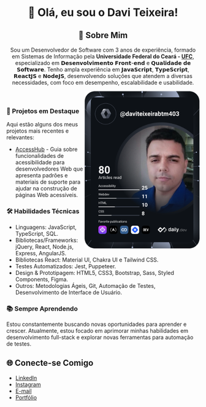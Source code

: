 <html>
  <body>
    <main>
      <header>
        <h1>👋 Olá, eu sou o Davi Teixeira!</h1>
        <h2>🎯 Sobre Mim</h2>
        <p>Sou um Desenvolvedor de Software com 3 anos de experiência, formado em Sistemas de Informação pela <b>Universidade Federal do Ceará - <a href="https://www.quixada.ufc.br/">UFC</a></b>, especializado em 𝗗𝗲𝘀𝗲𝗻𝘃𝗼𝗹𝘃𝗶𝗺𝗲𝗻𝘁𝗼 𝗙𝗿𝗼𝗻𝘁-𝗲𝗻𝗱 e 𝗤𝘂𝗮𝗹𝗶𝗱𝗮𝗱𝗲 𝗱𝗲 𝗦𝗼𝗳𝘁𝘄𝗮𝗿𝗲. Tenho ampla experiência em 𝗝𝗮𝘃𝗮𝗦𝗰𝗿𝗶𝗽𝘁, 𝗧𝘆𝗽𝗲𝗦𝗰𝗿𝗶𝗽𝘁, 𝗥𝗲𝗮𝗰𝘁𝗝𝗦 e 𝗡𝗼𝗱𝗲𝗝𝗦, desenvolvendo soluções que atendem a diversas necessidades, com foco em desempenho, escalabilidade e usabilidade.</p>
        <a href="https://app.daily.dev/daviteixeira-btm">
          <img align="right" src="https://github.com/daviteixeira-btm/daviteixeira-btm/blob/main/devcard.svg" width="300" alt="Davi Teixeira's Dev Card"/>
        </a>
      </header>
      <section>
        <h3>
          🚀 Projetos em Destaque
        </h3>
        <p>Aqui estão alguns dos meus projetos mais recentes e relevantes:</p>
        <ul>
          <li>
            <a href="https://github.com/daviteixeira-btm/accesshub">AccessHub</a> - Guia sobre funcionalidades de acessibilidade para desenvolvedores Web que apresenta padrões e materiais de suporte para ajudar na construção de páginas Web acessíveis.
          </li>
        </ul>
      </section>
      <section>
        <h3>🛠️ Habilidades Técnicas</h3>
        <ul>
          <li>
            Linguagens: JavaScript, TypeScript, SQL.
          </li>
          <li>
            Bibliotecas/Frameworks: jQuery, React, Node.js, Express, AngularJS.
          </li>
          <li>
            Bibliotecas React: Material UI, Chakra UI e Tailwind CSS.
          </li>
          <li>
            Testes Automatizados: Jest, Puppeteer.
          </li>
          <li>
            Design & Prototipagem: HTML5, CSS3, Bootstrap, Sass, Styled Components, Figma.
          </li>
          <li>
            Outros: Metodologias Ágeis, Git, Automação de Testes, Desenvolvimento de Interface de Usuário.
          </li>
        </ul>
      </section>
      <section>
        <h3>📚 Sempre Aprendendo</h3>
        <p>Estou constantemente buscando novas oportunidades para aprender e crescer. Atualmente, estou focado em aprimorar minhas habilidades em desenvolvimento full-stack e explorar novas ferramentas para automação de testes.</p>
      </section>
    </main>
    <footer>
      <h2>🌐 Conecte-se Comigo</h2>
      <ul>
        <li>
          <a href="https://www.linkedin.com/in/daviteixeira-me/">LinkedIn</a>
        </li>
        <li>
          <a href="https://www.instagram.com/daviteixeira_dev/">Instagram</a>
        </li>
        <li>
          <a href="mailto:daviteixeira.dev@gmail.com">E-mail</a>
        </li>
        <li>
          <a href="https://daviteixeira.vercel.app/">Portfólio</a>
        </li>
      </ul>
    </footer>
  </body>
</html>
